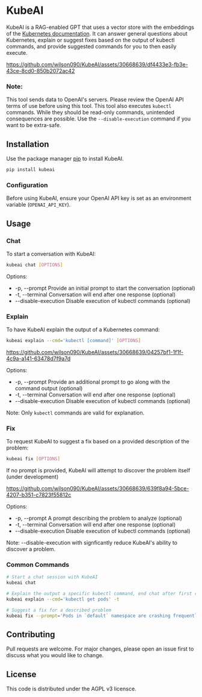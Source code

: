 # KubeAI

KubeAI is a RAG-enabled GPT that uses a vector store with the embeddings of the [Kubernetes documentation](https://kubernetes.io/docs/).
It can answer general questions about Kubernetes, explain or suggest fixes based on the output of kubectl commands, and provide suggested commands for you to then easily execute.

https://github.com/wilson090/KubeAI/assets/30668639/df4433e3-fb3e-43ce-8cd0-850b2072ac42

### Note:
This tool sends data to OpenAI's servers. Please review the OpenAI API terms of use before using this tool.
This tool also executes `kubectl` commands. While they should be read-only commands, unintended consequences are possible. Use the `--disable-execution` command if you want to be extra-safe.

## Installation

Use the package manager [pip](https://pip.pypa.io/en/stable/) to install KubeAI.

```bash
pip install kubeai
```

### Configuration

Before using KubeAI, ensure your OpenAI API key is set as an environment variable (`OPENAI_API_KEY`).

## Usage
### Chat
To start a conversation with KubeAI:
```bash
kubeai chat [OPTIONS]
```

Options:
- -p, --prompt Provide an initial prompt to start the conversation (optional)
- -t, --terminal Conversation will end after one response (optional)
- --disable-execution Disable execution of kubectl commands (optional)

### Explain
To have KubeAI explain the output of a Kubernetes command:
```bash
kubeai explain --cmd='kubectl [command]' [OPTIONS]
```

https://github.com/wilson090/KubeAI/assets/30668639/04257bf1-1f1f-4c9a-a141-63478d7f9a7d

Options:
- -p, --prompt Provide an additional prompt to go along with the command output (optional)
- -t, --terminal Conversation will end after one response (optional)
- --disable-execution Disable execution of kubectl commands (optional)

Note: Only `kubectl` commands are valid for explanation.

### Fix
To request KubeAI to suggest a fix based on a provided description of the problem:
```bash
kubeai fix [OPTIONS]
```
If no prompt is provided, KubeAI will attempt to discover the problem itself (under development)

https://github.com/wilson090/KubeAI/assets/30668639/639f8a94-5bce-4207-b351-c7823f55812c

Options:
- -p, --prompt A prompt describing the problem to analyze (optional)
- -t, --terminal Conversation will end after one response (optional)
- --disable-execution Disable execution of kubectl commands (optional)

Note: --disable-execution with signficantly reduce KubeAI's ability to discover a problem. 

### Common Commands
```bash
# Start a chat session with KubeAI
kubeai chat

# Explain the output a specific kubectl command, end chat after first response
kubeai explain --cmd='kubectl get pods' -t

# Suggest a fix for a described problem
kubeai fix --prompt='Pods in `default` namespace are crashing frequently'
```

## Contributing

Pull requests are welcome. For major changes, please open an issue first
to discuss what you would like to change.

## License

This code is distributed under the AGPL v3 licensce.
